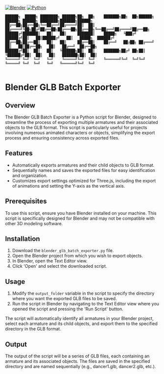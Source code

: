 [![Blender](https://img.shields.io/badge/Blender-4.1-orange.svg)](https://www.blender.org/download/releases/4-1/)
[![Python](https://img.shields.io/badge/Python-3.10.13-blue.svg)](https://www.python.org/downloads/release/python-31013/)
```
██████╗  █████╗ ████████╗ ██████╗██╗  ██╗    ███████╗██╗  ██╗██████╗  ██████╗ ██████╗ ████████╗███████╗██████╗ 
██╔══██╗██╔══██╗╚══██╔══╝██╔════╝██║  ██║    ██╔════╝╚██╗██╔╝██╔══██╗██╔═══██╗██╔══██╗╚══██╔══╝██╔════╝██╔══██╗
██████╔╝███████║   ██║   ██║     ███████║    █████╗   ╚███╔╝ ██████╔╝██║   ██║██████╔╝   ██║   █████╗  ██████╔╝
██╔══██╗██╔══██║   ██║   ██║     ██╔══██║    ██╔══╝   ██╔██╗ ██╔═══╝ ██║   ██║██╔══██╗   ██║   ██╔══╝  ██╔══██╗
██████╔╝██║  ██║   ██║   ╚██████╗██║  ██║    ███████╗██╔╝ ██╗██║     ╚██████╔╝██║  ██║   ██║   ███████╗██║  ██║
╚═════╝ ╚═╝  ╚═╝   ╚═╝    ╚═════╝╚═╝  ╚═╝    ╚══════╝╚═╝  ╚═╝╚═╝      ╚═════╝ ╚═╝  ╚═╝   ╚═╝   ╚══════╝╚═╝  ╚═╝
                                                                                                               
```
# Blender GLB Batch Exporter

## Overview
The Blender GLB Batch Exporter is a Python script for Blender, designed to streamline the process of exporting multiple armatures and their associated objects to the GLB format. This script is particularly useful for projects involving numerous animated characters or objects, simplifying the export process and ensuring consistency across exported files.

## Features
- Automatically exports armatures and their child objects to GLB format.
- Sequentially names and saves the exported files for easy identification and organization.
- Customizes export settings optimized for Three.js, including the export of animations and setting the Y-axis as the vertical axis.

## Prerequisites
To use this script, ensure you have Blender installed on your machine. This script is specifically designed for Blender and may not be compatible with other 3D modeling software.

## Installation
1. Download the `blender_glb_batch_exporter.py` file.
2. Open the Blender project from which you wish to export objects.
3. In Blender, open the Text Editor view.
4. Click 'Open' and select the downloaded script.

## Usage
1. Modify the `output_folder` variable in the script to specify the directory where you want the exported GLB files to be saved.
2. Run the script in Blender by navigating to the Text Editor view where you opened the script and pressing the 'Run Script' button.

The script will automatically identify all armatures in your Blender project, select each armature and its child objects, and export them to the specified directory in the GLB format.

## Output
The output of the script will be a series of GLB files, each containing an armature and its associated objects. The files are saved in the specified directory and are named sequentially (e.g., dancer1.glb, dancer2.glb, etc.).